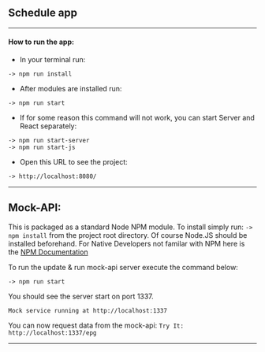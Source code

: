 ## Schedule app

---
#### How to run the app:
* In your terminal run:
```
-> npm run install
```
* After modules are installed run:
```
-> npm run start
```
* If for some reason this command will not work, you can start Server and React separately:
```
-> npm run start-server
-> npm run start-js
```
* Open this URL to see the project:
```
-> http://localhost:8080/

```

---

## Mock-API:

This is packaged as a standard Node NPM module. To install simply run: `-> npm install` from the project root directory.
Of course Node.JS should be installed beforehand. For Native Developers not familar with NPM here is the [NPM Documentation](https://docs.npmjs.com/getting-started/installing-node)

To run the update & run mock-api server execute the command below:

```
-> npm run start
```
You should see the server start on port 1337.
```
Mock service running at http://localhost:1337
```
You can now request data from the mock-api: 
`Try It: http://localhost:1337/epg`

---
